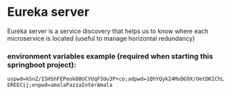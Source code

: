 # Eureka server

Eureka server is a service discovery that helps us to know where each microservice is located (useful to manage horizontal redundancy)

### environment variables example (required when starting this springboot project):
`uspwd=kSnZ/ISHShFEPeok00UCYUqFSUu3P+co;adpwd=1QhYQyk24MvDG9X/UetDKIChLEREECij;enpwd=amalaPazzaInterAmala`